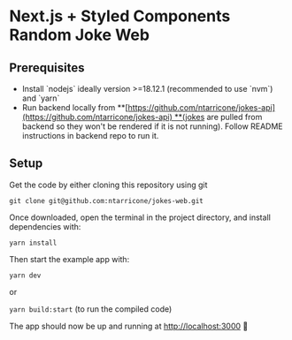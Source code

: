 # Next.js + Styled Components Random Joke Web

## Prerequisites

- Install \`nodejs\` ideally version >=18.12.1 (recommended to use \`nvm\`) and \`yarn\`
- Run backend locally from **[https://github.com/ntarricone/jokes-api](https://github.com/ntarricone/jokes-api) **(jokes are pulled from backend so they won't be rendered if it is not running). Follow README instructions in backend repo to run it.

## Setup

Get the code by either cloning this repository using git

`git clone git@github.com:ntarricone/jokes-web.git`

Once downloaded, open the terminal in the project directory, and install dependencies with:

`yarn install`

Then start the example app with:

`yarn dev`

or

`yarn build:start` (to run the compiled code)

The app should now be up and running at [http://localhost:3000](http://localhost:3000) 🚀